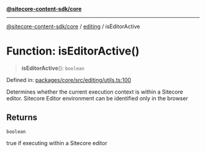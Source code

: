 [**@sitecore-content-sdk/core**](../../README.md)

***

[@sitecore-content-sdk/core](../../README.md) / [editing](../README.md) / isEditorActive

# Function: isEditorActive()

> **isEditorActive**(): `boolean`

Defined in: [packages/core/src/editing/utils.ts:100](https://github.com/Sitecore/content-sdk/blob/41c13b52df868906ffa0d42b81d2e4d21033d6c3/packages/core/src/editing/utils.ts#L100)

Determines whether the current execution context is within a Sitecore editor.
Sitecore Editor environment can be identified only in the browser

## Returns

`boolean`

true if executing within a Sitecore editor
